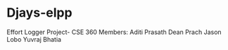 # Djays-elpp
Effort Logger Project- CSE 360
Members:
Aditi Prasath
Dean Prach
Jason Lobo
Yuvraj Bhatia 


